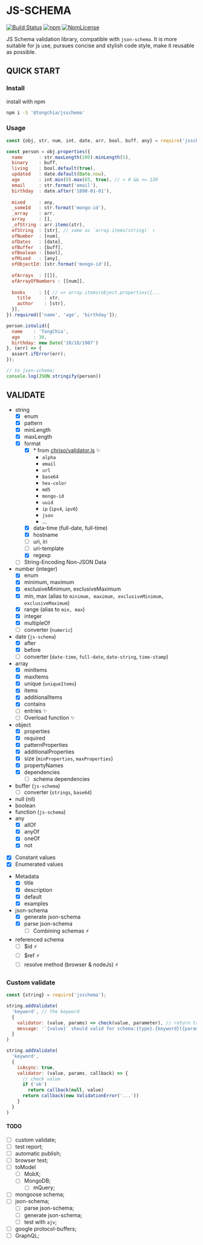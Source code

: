 JS-SCHEMA
=========
[![Build Status](https://travis-ci.org/TongChia/js-schema.svg?branch=master)](https://travis-ci.org/TongChia/js-schema) 
[![npm](https://img.shields.io/npm/v/@tongchia/jsschema.svg)](https://www.npmjs.com/package/@tongchia/jsschema) 
[![NpmLicense](https://img.shields.io/npm/l/@tongchia/jsschema.svg)](https://www.npmjs.com/package/@tongchia/jsschema) 

JS Schema validation library, compatible with `json-schema`. 
It is more suitable for js use, pursues concise and stylish code style, make it reusable as possible.


QUICK START
-----------

### Install
install with npm
```bash
npm i -S '@tongchia/jsschema'
```

### Usage
```js
const {obj, str, num, int, date, arr, bool, buff, any} = require('jsschema');

const person = obj.properties({
  name      : str.maxLength(200).minLength(5),
  binary    : buff,
  living    : bool.default(true),
  updated   : date.default(Date.now),
  age       : int.min(0).max(65, true), // > 0 && <= 130
  email     : str.format('email'),
  birthday  : date.after('1890-01-01'),
  
  mixed     : any,
  _someId   : str.format('mongo-id'),
  _array    : arr,
  array     : [],
  _ofString : arr.items(str),
  ofString  : [str], // same as `array.items(string)` ↑
  ofNumber  : [num],
  ofDates   : [date],
  ofBuffer  : [buff],
  ofBoolean : [bool],
  ofMixed   : [any],
  ofObjectId: [str.format('mongo-id')],
  
  ofArrays  : [[]],
  ofArrayOfNumbers : [[num]],
  
  books     : [{ // => array.items(object.properties({...
    title     : str,
    author    : [str],
  }],
}).required(['name', 'age', 'birthday']);

person.isValid({
  name    : 'TongChia',
  age     : 30,
  birthday: new Date('10/18/1987')
}, (err) => {
  assert.ifError(err);
});

// to json-schema;
console.log(JSON.stringify(person))
```

VALIDATE
---

- string
  - [x] enum
  - [x] pattern
  - [x] minLength
  - [x] maxLength
  - [x] format
    - [x] \* from [chriso/validator.js](https://github.com/chriso/validator.js) ✨
      - `alpha`
      - `email`
      - `url`
      - `base64`
      - `hex-color`
      - `md5`
      - `mongo-id`
      - `uuid`
      - `ip` (`ipv4`, `ipv6`)
      - `json`
      - ...
    - [x] data-time (full-date, full-time)
    - [x] hostname
    - [ ] uri, iri 
    - [ ] uri-template
    - [x] regexp
  - [ ] String-Encoding Non-JSON Data
- number (integer)
  - [x] enum
  - [x] minimum, maximum
  - [x] exclusiveMinimum, exclusiveMaximum
  - [x] min, max (alias to `minimum, maximum, exclusiveMinimum, exclusiveMaximum`)
  - [x] range (alias to `min, max`)
  - [x] integer
  - [x] multipleOf
  - [ ] converter (`numeric`)
- date (`js-schema`)
  - [x] after
  - [x] before
  - [ ] converter (`date-time`, `full-date`, `date-string`, `time-stamp`)
- array
  - [x] minItems
  - [x] maxItems
  - [x] unique (`uniqueItems`)
  - [x] items
  - [x] additionalItems
  - [x] contains
  - [ ] entries ✨
  - [ ] Overload function ✨
- object
  - [x] properties
  - [x] required
  - [x] patternProperties
  - [x] additionalProperties
  - [x] size (`minProperties`, `maxProperties`)
  - [x] propertyNames
  - [x] dependencies
    - [ ] schema dependencies
- buffer (`js-schema`)
  - [ ] converter (`strings`, `base64`)
- null (nil)
- boolean
- function (`js-schema`)
- any
  - [x] allOf
  - [x] anyOf
  - [x] oneOf
  - [x] not
- [x] Constant values
- [x] Enumerated values
- Metadata
  - [x] title
  - [x] description
  - [x] default
  - [x] examples
- json-schema
  - [x] generate json-schema
  - [x] parse json-schema
    - [ ] Combining schemas ⚡️
- referenced schema
  - [ ] $id ⚡️
  - [ ] $ref ⚡️
  - [ ] resolve method (browser & nodeJs) ⚡️

### Custom validate
```javascript
const {string} = require('jsschema');

string.addValidate(
  'keyword', // the keyword
  {
    validator: (value, params) => check(value, parameter), // return true/false;
    message: '`{value}` should valid for schema:{type}.{keyword}({params})',
  }
)

string.addValidate(
  'keyword',
  {
    isAsync: true,
    validator: (value, params, callback) => {
      // check value
      if ('ok')
        return callback(null, value)
      return callback(new ValidationError('...'))
    }
  }
)
```

#### TODO
- [ ] custom validate;
- [ ] test report;
- [ ] automatic publish;
- [ ] browser test;
- [ ] toModel
  - [ ] MobX;
  - [ ] MongoDB;
    - [ ] mQuery;
- [ ] mongoose schema;
- [ ] json-schema;
  - [ ] parse json-schema;
  - [ ] generate json-schema;
  - [ ] test with `ajv`;
- [ ] google protocol-buffers;
- [ ] GraphQL;
